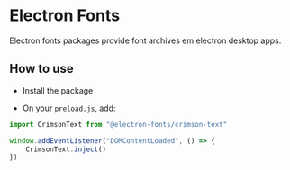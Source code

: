 # Electron Fonts

Electron fonts packages provide font archives em electron desktop apps.

## How to use

* Install the package

* On your `preload.js`, add:

```ts
import CrimsonText from "@electron-fonts/crimson-text"

window.addEventListener("DOMContentLoaded", () => {
    CrimsonText.inject()
})
```